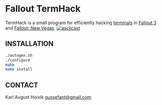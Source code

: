 Fallout TermHack
================

TermHack is a small program for efficiently hacking [terminals](http://fallout.wikia.com/wiki/Terminal) in [Fallout 3](http://fallout.wikia.com/wiki/Fallout_3) and [Fallout: New Vegas](http://fallout.wikia.com/wiki/Fallout:_New_Vegas).
[![asciicast](https://asciinema.org/a/a823r5wizzwno1jmc0njk4v9e.png)](https://asciinema.org/a/a823r5wizzwno1jmc0njk4v9e)

INSTALLATION
------------
```sh
./autogen.sh
./configure
make
make install
```

CONTACT
-------

Karl August Hoivik
gussefant@gmail.com
